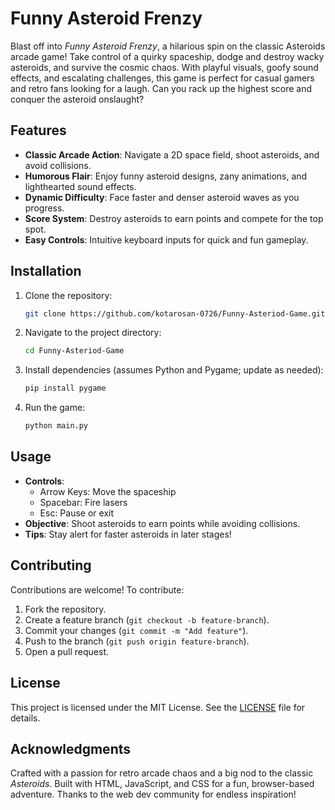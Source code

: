 # Funny Asteroid Frenzy

Blast off into *Funny Asteroid Frenzy*, a hilarious spin on the classic Asteroids arcade game! Take control of a quirky spaceship, dodge and destroy wacky asteroids, and survive the cosmic chaos. With playful visuals, goofy sound effects, and escalating challenges, this game is perfect for casual gamers and retro fans looking for a laugh. Can you rack up the highest score and conquer the asteroid onslaught?

## Features
- **Classic Arcade Action**: Navigate a 2D space field, shoot asteroids, and avoid collisions.
- **Humorous Flair**: Enjoy funny asteroid designs, zany animations, and lighthearted sound effects.
- **Dynamic Difficulty**: Face faster and denser asteroid waves as you progress.
- **Score System**: Destroy asteroids to earn points and compete for the top spot.
- **Easy Controls**: Intuitive keyboard inputs for quick and fun gameplay.

## Installation
1. Clone the repository:
   ```bash
   git clone https://github.com/kotarosan-0726/Funny-Asteriod-Game.git
   ```
2. Navigate to the project directory:
   ```bash
   cd Funny-Asteriod-Game
   ```
3. Install dependencies (assumes Python and Pygame; update as needed):
   ```bash
   pip install pygame
   ```
4. Run the game:
   ```bash
   python main.py
   ```

## Usage
- **Controls**:
  - Arrow Keys: Move the spaceship
  - Spacebar: Fire lasers
  - Esc: Pause or exit
- **Objective**: Shoot asteroids to earn points while avoiding collisions.
- **Tips**: Stay alert for faster asteroids in later stages!

## Contributing
Contributions are welcome! To contribute:
1. Fork the repository.
2. Create a feature branch (`git checkout -b feature-branch`).
3. Commit your changes (`git commit -m "Add feature"`).
4. Push to the branch (`git push origin feature-branch`).
5. Open a pull request.

## License
This project is licensed under the MIT License. See the [LICENSE](LICENSE) file for details.

## Acknowledgments
Crafted with a passion for retro arcade chaos and a big nod to the classic *Asteroids*. Built with HTML, JavaScript, and CSS for a fun, browser-based adventure. Thanks to the web dev community for endless inspiration!
